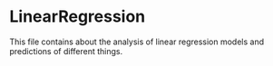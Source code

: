 # LinearRegression
This file contains about the analysis of linear regression models and predictions of different things.
